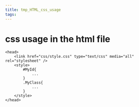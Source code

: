 ```yaml
---
title: tmp_HTML_css_usage
tags:
---
```

css usage in the html file
===

```
<head>
    <link href="css/style.css" type="text/css" media="all" rel="stylesheet" />
    <style>
        #MyId{
            ...
        }
        .MyClass{
            ...
        }
    </style>
</head>
```